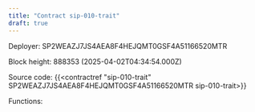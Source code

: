 ```yaml
---
title: "Contract sip-010-trait"
draft: true
---
```

Deployer: SP2WEAZJ7JS4AEA8F4HEJQMT0GSF4A51166520MTR


 



Block height: 888353 (2025-04-02T04:34:54.000Z)

Source code: {{<contractref "sip-010-trait" SP2WEAZJ7JS4AEA8F4HEJQMT0GSF4A51166520MTR sip-010-trait>}}

Functions:


